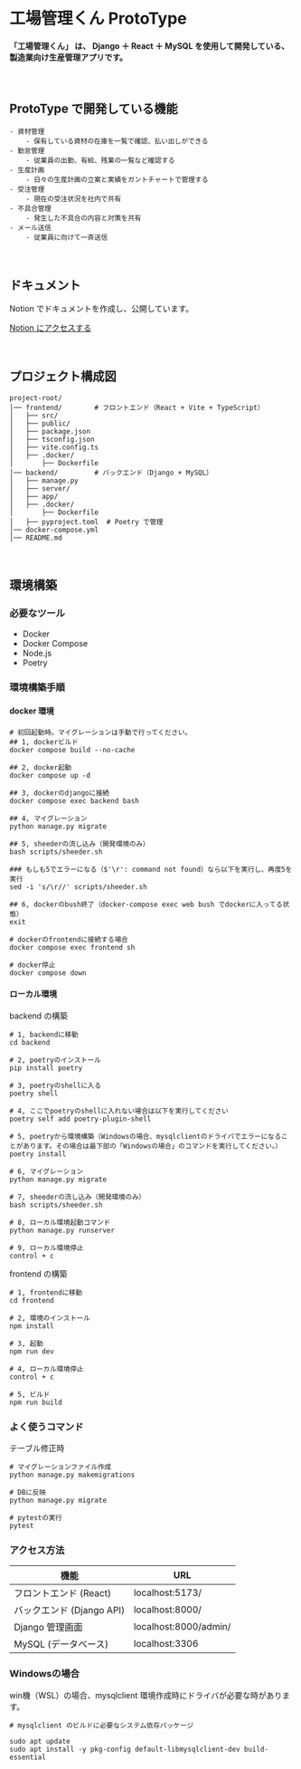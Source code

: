 # 工場管理くん ProtoType

#### 「工場管理くん」 は、 Django ＋ React ＋ MySQL を使用して開発している、製造業向け生産管理アプリです。

<br>

## ProtoType で開発している機能

```
- 資材管理
    - 保有している資材の在庫を一覧で確認、払い出しができる
- 勤怠管理
    - 従業員の出勤、有給、残業の一覧など確認する
- 生産計画
    - 日々の生産計画の立案と実績をガントチャートで管理する
- 受注管理
    - 現在の受注状況を社内で共有
- 不具合管理
    - 発生した不具合の内容と対策を共有
- メール送信
    - 従業員に向けて一斉送信
```

<br>

## ドキュメント

Notion でドキュメントを作成し、公開しています。

[Notion にアクセスする](https://cloud-cress-615.notion.site/1bb36de090e0802298cdc27922c53df4)

<br>

## プロジェクト構成図

```
project-root/
│── frontend/        # フロントエンド（React + Vite + TypeScript）
│   ├── src/
│   ├── public/
│   ├── package.json
│   ├── tsconfig.json
│   ├── vite.config.ts
│   ├── .docker/
│       ├── Dockerfile
│── backend/         # バックエンド（Django + MySQL）
│   ├── manage.py
│   ├── server/
│   ├── app/
│   ├── .docker/
│       ├── Dockerfile
│   ├── pyproject.toml  # Poetry で管理
│── docker-compose.yml
│── README.md
```

<br>

## 環境構築

### 必要なツール

- Docker
- Docker Compose
- Node.js
- Poetry

### 環境構築手順

#### docker 環境

```
# 初回起動時。マイグレーションは手動で行ってください。
## 1, dockerビルド
docker compose build --no-cache

## 2, docker起動
docker compose up -d

## 3, dockerのdjangoに接続
docker compose exec backend bash

## 4, マイグレーション
python manage.py migrate

## 5, sheederの流し込み（開発環境のみ）
bash scripts/sheeder.sh

### もしも5でエラーになる（$'\r': command not found）なら以下を実行し、再度5を実行
sed -i 's/\r//' scripts/sheeder.sh

## 6, dockerのbush終了（docker-compose exec web bush でdockerに入ってる状態）
exit

# dockerのfrontendに接続する場合
docker compose exec frontend sh

# docker停止
docker compose down

```

#### ローカル環境

backend の構築

```
# 1, backendに移動
cd backend

# 2, poetryのインストール
pip install poetry

# 3, poetryのshellに入る
poetry shell

# 4, ここでpoetryのshellに入れない場合は以下を実行してください
poetry self add poetry-plugin-shell

# 5, poetryから環境構築（Windowsの場合、mysqlclientのドライバでエラーになることがあります。その場合は最下部の「Windowsの場合」のコマンドを実行してください。）
poetry install

# 6, マイグレーション
python manage.py migrate

# 7, sheederの流し込み（開発環境のみ）
bash scripts/sheeder.sh

# 8, ローカル環境起動コマンド
python manage.py runserver

# 9, ローカル環境停止
control + c

```

frontend の構築

```
# 1, frontendに移動
cd frontend

# 2, 環境のインストール
npm install

# 3, 起動
npm run dev

# 4, ローカル環境停止
control + c

# 5, ビルド
npm run build

```

### よく使うコマンド

テーブル修正時

```
# マイグレーションファイル作成
python manage.py makemigrations

# DBに反映
python manage.py migrate

# pytestの実行
pytest

```

### アクセス方法

| 機能                      | URL                   |
| ------------------------- | --------------------- |
| フロントエンド (React)    | localhost:5173/       |
| バックエンド (Django API) | localhost:8000/       |
| Django 管理画面           | localhost:8000/admin/ |
| MySQL (データベース)      | localhost:3306        |

### Windowsの場合

win機（WSL）の場合、mysqlclient 環境作成時にドライバが必要な時があります。

```
# mysqlclient のビルドに必要なシステム依存パッケージ

sudo apt update  
sudo apt install -y pkg-config default-libmysqlclient-dev build-essential
```